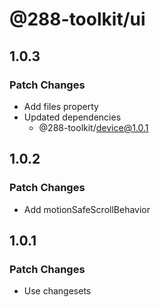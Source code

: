 # @288-toolkit/ui

## 1.0.3

### Patch Changes

- Add files property
- Updated dependencies
  - @288-toolkit/device@1.0.1

## 1.0.2

### Patch Changes

- Add motionSafeScrollBehavior

## 1.0.1

### Patch Changes

- Use changesets
